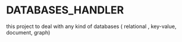 # DATABASES_HANDLER
this project to deal with any kind of databases ( relational , key-value, document, graph) 
